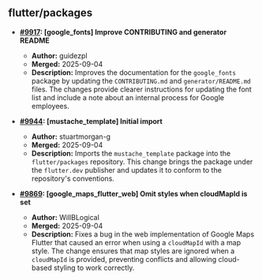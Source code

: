 ## flutter/packages

- **[#9917](https://github.com/flutter/packages/pull/9917): [google_fonts] Improve CONTRIBUTING and generator README**
  - **Author:** guidezpl
  - **Merged:** 2025-09-04
  - **Description:** Improves the documentation for the `google_fonts` package by updating the `CONTRIBUTING.md` and `generator/README.md` files. The changes provide clearer instructions for updating the font list and include a note about an internal process for Google employees.

- **[#9944](https://github.com/flutter/packages/pull/9944): [mustache_template] Initial import**
  - **Author:** stuartmorgan-g
  - **Merged:** 2025-09-04
  - **Description:** Imports the `mustache_template` package into the `flutter/packages` repository. This change brings the package under the `flutter.dev` publisher and updates it to conform to the repository's conventions.

- **[#9869](https://github.com/flutter/packages/pull/9869): [google_maps_flutter_web] Omit styles when cloudMapId is set**
  - **Author:** WillBLogical
  - **Merged:** 2025-09-04
  - **Description:** Fixes a bug in the web implementation of Google Maps Flutter that caused an error when using a `cloudMapId` with a map style. The change ensures that map styles are ignored when a `cloudMapId` is provided, preventing conflicts and allowing cloud-based styling to work correctly.

